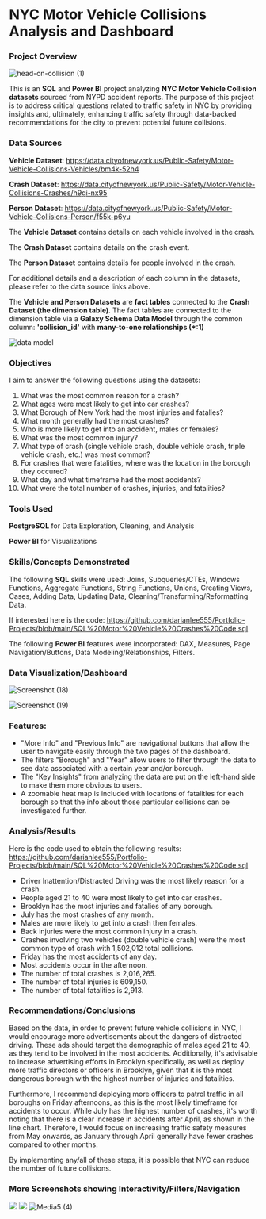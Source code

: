 # NYC Motor Vehicle Collisions Analysis and Dashboard

### Project Overview

![head-on-collision (1)](https://github.com/darianlee555/Portfolio-Projects/assets/145151765/df3a5688-d1b2-4640-b683-49a8bd0e000d)

This is an **SQL** and **Power BI** project analyzing **NYC Motor Vehicle Collision datasets** sourced from NYPD accident reports. The purpose of this project is to address critical questions related to traffic safety in NYC by providing insights and, ultimately, enhancing traffic safety through data-backed recommendations for the city to prevent potential future collisions.

### Data Sources

**Vehicle Dataset**: https://data.cityofnewyork.us/Public-Safety/Motor-Vehicle-Collisions-Vehicles/bm4k-52h4

**Crash Dataset**: https://data.cityofnewyork.us/Public-Safety/Motor-Vehicle-Collisions-Crashes/h9gi-nx95

**Person Dataset**: https://data.cityofnewyork.us/Public-Safety/Motor-Vehicle-Collisions-Person/f55k-p6yu

The **Vehicle Dataset** contains details on each vehicle involved in the crash.

The **Crash Dataset** contains details on the crash event.

The **Person Dataset** contains details for people involved in the crash.

For additional details and a description of each column in the datasets, please refer to the data source links above.

The **Vehicle and Person Datasets** are **fact tables** connected to the **Crash Dataset (the dimension table)**. The fact tables are connected to the dimension table via a **Galaxy Schema Data Model** through the common column: **'collision_id'** with **many-to-one relationships (*:1)** 

![data model](https://github.com/darianlee555/Portfolio-Projects/assets/145151765/e54e4ea7-c691-4d88-bbd9-52638aa9a712)

### Objectives

I aim to answer the following questions using the datasets:

1. What was the most common reason for a crash?
2. What ages were most likely to get into car crashes?
3. What Borough of New York had the most injuries and fatalies?
4. What month generally had the most crashes?
5. Who is more likely to get into an accident, males or females?
6. What was the most common injury?
7. What type of crash (single vehicle crash, double vehicle crash, triple vehicle crash, etc.) was most common?
8. For crashes that were fatalities, where was the location in the borough they occured?
9. What day and what timeframe had the most accidents?
10. What were the total number of crashes, injuries, and fatalities?

### Tools Used

**PostgreSQL** for Data Exploration, Cleaning, and Analysis

**Power BI** for Visualizations

### Skills/Concepts Demonstrated

The following **SQL** skills were used: Joins, Subqueries/CTEs, Windows Functions, Aggregate Functions, String Functions, Unions, Creating Views, Cases, Adding Data, Updating Data, Cleaning/Transforming/Reformatting Data.

If interested here is the code: https://github.com/darianlee555/Portfolio-Projects/blob/main/SQL%20Motor%20Vehicle%20Crashes%20Code.sql

The following **Power BI** features were incorporated: DAX, Measures, Page Navigation/Buttons, Data Modeling/Relationships, Filters.

### Data Visualization/Dashboard


![Screenshot (18)](https://github.com/darianlee555/Portfolio-Projects/assets/145151765/8381b284-ebda-4cf9-8d33-370d13ba8cf8)

![Screenshot (19)](https://github.com/darianlee555/Portfolio-Projects/assets/145151765/257386b4-4b9e-4a12-834e-9e1a69e44b47)

### Features:
- "More Info" and "Previous Info" are navigational buttons that allow the user to navigate easily through the two pages of the dashboard.
- The filters "Borough" and "Year" allow users to filter through the data to see data associated with a certain year and/or borough.
- The "Key Insights" from analyzing the data are put on the left-hand side to make them more obvious to users.
- A zoomable heat map is included with locations of fatalities for each borough so that the info about those particular collisions can be investigated further. 

### Analysis/Results
Here is the code used to obtain the following results: https://github.com/darianlee555/Portfolio-Projects/blob/main/SQL%20Motor%20Vehicle%20Crashes%20Code.sql
- Driver Inattention/Distracted Driving was the most likely reason for a crash.
- People aged 21 to 40 were most likely to get into car crashes.
- Brooklyn has the most injuries and fatalies of any borough.
- July has the most crashes of any month.
- Males are more likely to get into a crash then females.
- Back injuries were the most common injury in a crash.
- Crashes involving two vehicles (double vehicle crash) were the most common type of crash with 1,502,012 total collisions.
- Friday has the most accidents of any day.
- Most accidents occur in the afternoon.
- The number of total crashes is 2,016,265.
- The number of total injuries is 609,150.
- The number of total fatalities is 2,913.

### Recommendations/Conclusions
Based on the data, in order to prevent future vehicle collisions in NYC, I would encourage more advertisements about the dangers of distracted driving. These ads should target the demographic of males aged 21 to 40, as they tend to be involved in the most accidents. Additionally, it's advisable to increase advertising efforts in Brooklyn specifically, as well as deploy more traffic directors or officers in Brooklyn, given that it is the most dangerous borough with the highest number of injuries and fatalities.

Furthermore, I recommend deploying more officers to patrol traffic in all boroughs on Friday afternoons, as this is the most likely timeframe for accidents to occur. While July has the highest number of crashes, it's worth noting that there is a clear increase in accidents after April, as shown in the line chart. Therefore, I would focus on increasing traffic safety measures from May onwards, as January through April generally have fewer crashes compared to other months.

By implementing any/all of these steps, it is possible that NYC can reduce the number of future collisions.

### More Screenshots showing Interactivity/Filters/Navigation
![](Media3.gif)
![](Media4.gif)
![Media5 (4)](https://github.com/darianlee555/Portfolio-Projects/assets/145151765/c724bed6-9265-4e71-9f03-65f8764e4f46)
